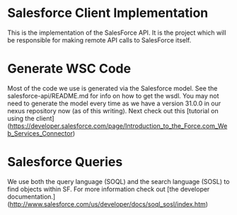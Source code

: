 Salesforce Client Implementation
========================================

This is the implementation of the SalesForce API. It is the project which will be responsible
for making remote API calls to SalesForce itself.

Generate WSC Code
========================================

Most of the code we use is generated via the Salesforce model. See the salesforce-api/README.md for
info on how to get the wsdl. You may not need to generate the model every time as we have a 
version 31.0.0 in our nexus repository now (as of this writing). Next check out this [tutorial
on using the client] (https://developer.salesforce.com/page/Introduction_to_the_Force.com_Web_Services_Connector)

Salesforce Queries
========================================

We use both the query language (SOQL) and the search language (SOSL) to find objects within
SF. For more information check out [the developer documentation.] (http://www.salesforce.com/us/developer/docs/soql_sosl/index.htm)
